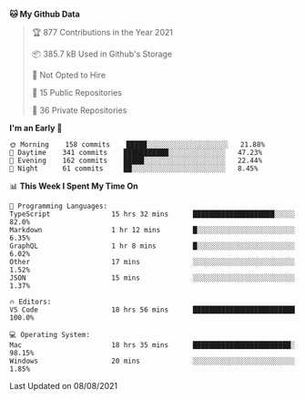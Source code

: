 <!--START_SECTION:waka-->
**🐱 My Github Data** 

> 🏆 877 Contributions in the Year 2021
 > 
> 📦 385.7 kB Used in Github's Storage 
 > 
> 🚫 Not Opted to Hire
 > 
> 📜 15 Public Repositories 
 > 
> 🔑 36 Private Repositories  
 > 
**I'm an Early 🐤** 

```text
🌞 Morning    158 commits    █████░░░░░░░░░░░░░░░░░░░░   21.88% 
🌆 Daytime    341 commits    ███████████░░░░░░░░░░░░░░   47.23% 
🌃 Evening    162 commits    █████░░░░░░░░░░░░░░░░░░░░   22.44% 
🌙 Night      61 commits     ██░░░░░░░░░░░░░░░░░░░░░░░   8.45%

```


📊 **This Week I Spent My Time On** 

```text
💬 Programming Languages: 
TypeScript               15 hrs 32 mins      ████████████████████░░░░░   82.0% 
Markdown                 1 hr 12 mins        █░░░░░░░░░░░░░░░░░░░░░░░░   6.35% 
GraphQL                  1 hr 8 mins         █░░░░░░░░░░░░░░░░░░░░░░░░   6.02% 
Other                    17 mins             ░░░░░░░░░░░░░░░░░░░░░░░░░   1.52% 
JSON                     15 mins             ░░░░░░░░░░░░░░░░░░░░░░░░░   1.37%

🔥 Editors: 
VS Code                  18 hrs 56 mins      █████████████████████████   100.0%

💻 Operating System: 
Mac                      18 hrs 35 mins      ████████████████████████░   98.15% 
Windows                  20 mins             ░░░░░░░░░░░░░░░░░░░░░░░░░   1.85%

```


 Last Updated on 08/08/2021
<!--END_SECTION:waka-->

